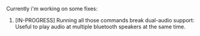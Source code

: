 Currently i'm working on some fixes:

1. [IN-PROGRESS] Running all those commands break dual-audio support:
Useful to play audio at multiple bluetooth speakers at the same time.